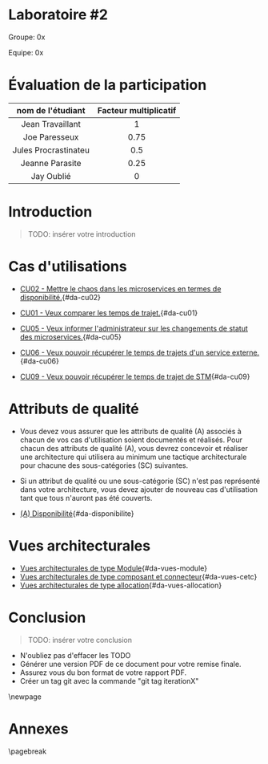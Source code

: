 <style>
    .concept {
        width: 1000%;
        text-align: center;
    }
    .concept th {
        background: grey;
        word-wrap: break-word;
        text-align: center;
    }
    .disponibilite tr:nth-child(1) { background: orange; }
    .performance tr:nth-child(2) { background: orange; }
    .securite tr:nth-child(3) { background: orange; }
    .usabilite tr:nth-child(1) { background: orange; }
    .interoperabilite tr:nth-child(2) { background: orange; }
    .modifiabilite tr:nth-child(3) { background: orange; }
    .testabilite tr:nth-child(1) { background: orange; }    
</style>

# Laboratoire #2

Groupe: 0x

Equipe: 0x

# Évaluation de la participation
|nom de l'étudiant| Facteur multiplicatif|
|:---------------:|:--------------------:|
|Jean Travaillant  |          1           |
|Joe Paresseux  |          0.75        |
|Jules Procrastinateu|        0.5         |
|Jeanne Parasite |        0.25         |
|Jay Oublié|      0         |

# Introduction
>TODO: insérer votre introduction

# Cas d'utilisations
- [CU02 - Mettre le chaos dans les microservices en termes de disponibilité.](#cu02){#da-cu02}

- [CU01 - Veux comparer les temps de trajet.](#cu01){#da-cu01}
- [CU05 - Veux informer l'administrateur sur les changements de statut des microservices.](#cu05){#da-cu05}
- [CU06 - Veux pouvoir récupérer le temps de trajets d'un service externe.](#cu06){#da-cu06}
- [CU09 - Veux pouvoir récupérer le temps de trajet de STM](#cu09){#da-cu09}

# Attributs de qualité

- Vous devez vous assurer que les attributs de qualité (A) associés à chacun de vos cas d'utilisation soient documentés et réalisés. Pour chacun des attributs de qualité (A), vous devrez concevoir et réaliser une architecture qui utilisera au minimum une tactique architecturale pour chacune des sous-catégories (SC) suivantes.

- Si un attribut de qualité ou une sous-catégorie (SC) n'est pas représenté dans votre architecture, vous devez ajouter de nouveau cas d'utilisation tant que tous n'auront pas été couverts.

- [(A) Disponibilité](#disponibilité){#da-disponibilite}

# Vues architecturales 
- [Vues architecturales de type Module](#vues-module){#da-vues-module}
- [Vues architecturales de type composant et connecteur](#vues-cetc){#da-vues-cetc}
- [Vues architecturales de type allocation](#vues-allocation){#da-vues-allocation}

# Conclusion
>TODO: insérer votre conclusion


- N'oubliez pas d'effacer les TODO
- Générer une version PDF de ce document pour votre remise finale.
- Assurez vous du bon format de votre rapport PDF.
- Créer un tag git avec la commande "git tag iterationX"


\newpage
# Annexes

\pagebreak

